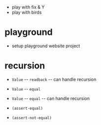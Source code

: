 - play with fix & Y
- play with birds

# playground

- setup playground website project

# recursion

- `Value` -- `readback` -- can handle recursion

- `Value` -- `equal`
- `Value` -- `equal` -- can handle recursion

- `(assert-equal)`
- `(assert-not-equal)`
